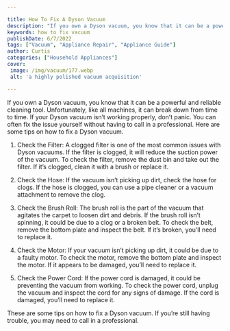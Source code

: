 ```yaml
---

title: How To Fix A Dyson Vacuum
description: "If you own a Dyson vacuum, you know that it can be a powerful and reliable cleaning tool. Unfortunately, like all machines, it can...lets find out"
keywords: how to fix vacuum
publishDate: 6/7/2022
tags: ["Vacuum", "Appliance Repair", "Appliance Guide"]
author: Curtis
categories: ["Household Appliances"]
cover: 
 image: /img/vacuum/177.webp
 alt: 'a highly polished vacuum acquisition'

---
```


If you own a Dyson vacuum, you know that it can be a powerful and reliable cleaning tool. Unfortunately, like all machines, it can break down from time to time. If your Dyson vacuum isn’t working properly, don’t panic. You can often fix the issue yourself without having to call in a professional. Here are some tips on how to fix a Dyson vacuum.

1. Check the Filter: A clogged filter is one of the most common issues with Dyson vacuums. If the filter is clogged, it will reduce the suction power of the vacuum. To check the filter, remove the dust bin and take out the filter. If it’s clogged, clean it with a brush or replace it.

2. Check the Hose: If the vacuum isn’t picking up dirt, check the hose for clogs. If the hose is clogged, you can use a pipe cleaner or a vacuum attachment to remove the clog.

3. Check the Brush Roll: The brush roll is the part of the vacuum that agitates the carpet to loosen dirt and debris. If the brush roll isn’t spinning, it could be due to a clog or a broken belt. To check the belt, remove the bottom plate and inspect the belt. If it’s broken, you’ll need to replace it.

4. Check the Motor: If your vacuum isn’t picking up dirt, it could be due to a faulty motor. To check the motor, remove the bottom plate and inspect the motor. If it appears to be damaged, you’ll need to replace it.

5. Check the Power Cord: If the power cord is damaged, it could be preventing the vacuum from working. To check the power cord, unplug the vacuum and inspect the cord for any signs of damage. If the cord is damaged, you’ll need to replace it.

These are some tips on how to fix a Dyson vacuum. If you’re still having trouble, you may need to call in a professional.
